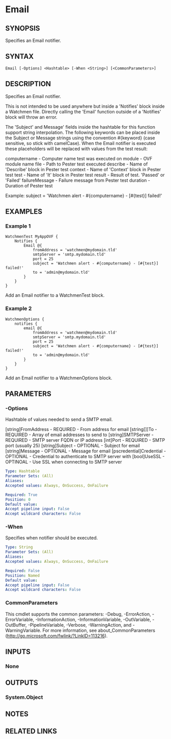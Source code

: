 ﻿---
external help file: Watchmen-help.xml
online version: https://github.com/devblackops/watchmen/blob/master/docs/functions/Help-Email.md
schema: 2.0.0
---

# Email
## SYNOPSIS
Specifies an Email notifier.
## SYNTAX

```
Email [-Options] <Hashtable> [-When <String>] [<CommonParameters>]
```

## DESCRIPTION
Specifies an Email notifier.

This is not intended to be used anywhere but inside a 'Notifies' block inside a Watchmen file. Directly calling the 'Email' function outside of a
'Notifies' block will throw an error.

The 'Subject' and Message' fields inside the hashtable for this function support string interpolation. The following keywords can be placed inside
the Subject or Message strings using the convention #{keyword} (case sensitive, so stick with camelCase). When the Email notifier is executed these placeholders will be replaced with values
from the test result:

computername     - Computer name test was executed on
module           - OVF module name
file             - Path to Pester test executed
describe         - Name of 'Describe' block in Pester test
context          - Name of 'Context' block in Pester test
test             - Name of 'It' block in Pester test
result           - Result of test. 'Passed' or 'Failed'
failureMessage   - Failure message from Pester test
duration         - Duration of Pester test

Example:
    subject = 'Watchmen alert - #{computername} - [#{test}] failed!'
## EXAMPLES

### Example 1
```
WatchmenTest MyAppOVF {
    Notifies {
        Email @{
            fromAddress = 'watchmen@mydomain.tld'
            smtpServer = 'smtp.mydomain.tld'
            port = 25
            subject = 'Watchmen alert - #{computername} - [#{test}] failed!'
            to = 'admin@mydomain.tld'
        }
    }
}
```

Add an Email notifier to a WatchmenTest block.
### Example 2
```
WatchmenOptions {
    notifies {
        email @{
            fromAddress = 'watchmen@mydomain.tld'
            smtpServer = 'smtp.mydomain.tld'
            port = 25
            subject = 'Watchmen alert - #{computername} - [#{test}] failed!'
            to = 'admin@mydomain.tld'
        }
    }
}
```

Add an Email notifier to a WatchmenOptions block.
## PARAMETERS

### -Options
Hashtable of values needed to send a SMTP email.

[string]FromAddress         - REQUIRED - From address for email
[string[]]To                - REQUIRED - Array of email addresses to send to
[string]SMTPServer          - REQUIRED - SMTP server FQDN or IP address
[int]Port                   - REQUIRED - SMTP port (usually 25)
[string]Subject             - OPTIONAL - Subject for email
[string]Message             - OPTIONAL - Message for email
[pscredential]Credential    - OPTIONAL - Credential to authenticate to SMTP server with
[bool]UseSSL                - OPTINOAL - Use SSL when connecting to SMTP server

```yaml
Type: Hashtable
Parameter Sets: (All)
Aliases:
Accepted values: Always, OnSuccess, OnFailure

Required: True
Position: 0
Default value:
Accept pipeline input: False
Accept wildcard characters: False
```

### -When
Specifies when notifier should be executed.

```yaml
Type: String
Parameter Sets: (All)
Aliases:
Accepted values: Always, OnSuccess, OnFailure

Required: False
Position: Named
Default value:
Accept pipeline input: False
Accept wildcard characters: False
```

### CommonParameters
This cmdlet supports the common parameters: -Debug, -ErrorAction, -ErrorVariable, -InformationAction, -InformationVariable, -OutVariable, -OutBuffer, -PipelineVariable, -Verbose, -WarningAction, and -WarningVariable. For more information, see about_CommonParameters (http://go.microsoft.com/fwlink/?LinkID=113216).
## INPUTS

### None

## OUTPUTS

### System.Object

## NOTES

## RELATED LINKS

